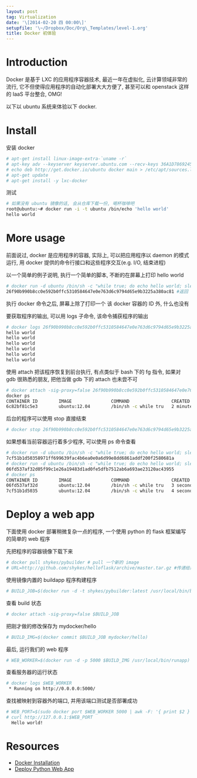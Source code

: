 ```yaml
---
layout: post
tag: Virtualization
date: '\[2014-02-20 四 00:00\]'
setupfile: '\~/Dropbox/Doc/Org\_Templates/level-1.org'
title: Docker 初体验
---
```


Introduction
============

Docker 是基于 LXC 的应用程序容器技术, 最近一年在虚拟化, 云计算领域非常的
流行, 它不但使得应用程序的自动化部署大大方便了, 甚至可以和 openstack
这样的 IaaS 平台整合, OMG!

以下以 ubuntu 系统来体验以下 docker.

Install
=======

安装 docker

``` bash
# apt-get install linux-image-extra-`uname -r`
# apt-key adv --keyserver keyserver.ubuntu.com --recv-keys 36A1D7869245C8950F966E92D8576A8BA88D21E9
# echo deb http://get.docker.io/ubuntu docker main > /etc/apt/sources.list.d/docker.list
# apt-get update
# apt-get install -y lxc-docker
```

测试

``` bash
# 如果没有 ubuntu 镜像的话, 会从仓库下载一份, 喝杯咖啡吧
root@ubuntu:~# docker run -i -t ubuntu /bin/echo 'hello world'
hello world
```

More usage
==========

前面说过, docker 是应用程序的容器, 实际上, 可以把应用程序以 daemon
的模式 运行, 用 docker 提供的命令行接口和这些程序交互(e.g. I/O,
结束进程)

以一个简单的例子说明, 执行一个简单的脚本, 不断的在屏幕上打印 hello world

``` bash
# docker run -d ubuntu /bin/sh -c "while true; do echo hello world; sleep 1; done"
26f90b990b8cc0e592b0ffc5310584647e0e763d6c9794d65e9b3225a380ac81 #返回 container id
```

执行 docker 命令之后, 屏幕上除了打印一个 该 docker 容器的 ID 外,
什么也没有

要获取程序的输出, 可以用 logs 子命令, 该命令捕获程序的输出

``` bash
# docker logs 26f90b990b8cc0e592b0ffc5310584647e0e763d6c9794d65e9b3225a380ac81
hello world
hello world
hello world
hello world
hello world
hello world
```

使用 attach 把该程序恢复到前台执行, 有点类似于 bash 下的 fg 指令, 如果对
gdb 很熟悉的朋友, 把他当做 gdb 下的 attach 也未尝不可

``` bash
# docker attach -sig-proxy=false 26f90b990b8cc0e592b0ffc5310584647e0e763d6c9794d65e9b3225a380ac81
docker ps
CONTAINER ID        IMAGE               COMMAND                CREATED             STATUS              PORTS               NAMES
6c82bf81c5e3        ubuntu:12.04        /bin/sh -c while tru   2 minutes ago       Up 2 minutes                            kickass_franklin    
```

后台的程序可以使用 stop 直接结束

``` bash
# docker stop 26f90b990b8cc0e592b0ffc5310584647e0e763d6c9794d65e9b3225a380ac81
```

如果想看当前容器运行着多少程序, 可以使用 ps 命令查看

``` bash
# docker run -d ubuntu /bin/sh -c "while true; do echo hello world; sleep 1; done"
7cf51b1d50358971ff699639fac4b6ea0e0a6d99e8dd6861addf200f2580681a
# docker run -d ubuntu /bin/sh -c "while true; do echo hello world; sleep 1; done"
06fd537af32d05f99c1e26a19483d1ad0fe5dfb7512ab6a693ae23120ac43955
# docker ps
CONTAINER ID        IMAGE               COMMAND                CREATED             STATUS              PORTS               NAMES
06fd537af32d        ubuntu:12.04        /bin/sh -c while tru   3 seconds ago       Up 3 seconds                            loving_franklin     
7cf51b1d5035        ubuntu:12.04        /bin/sh -c while tru   4 seconds ago       Up 4 seconds                            stoic_galileo       
```

Deploy a web app
================

下面使用 docker 部署稍微复杂一点的程序, 一个使用 python 的 flask
框架编写 的简单的 web 程序

先把程序的容器镜像下载下来

``` bash
# docker pull shykes/pybuilder # pull 一个新的 image
# URL=http://github.com/shykes/helloflask/archive/master.tar.gz #传递给前面镜像的 buildapp 程序
```

使用镜像内置的 buildapp 程序构建程序

``` bash
# BUILD_JOB=$(docker run -d -t shykes/pybuilder:latest /usr/local/bin/buildapp $URL)
```

查看 build 状态

``` bash
# docker attach -sig-proxy=false $BUILD_JOB
```

把刚才做的修改保存为 mydocker/hello

``` bash
# BUILD_IMG=$(docker commit $BUILD_JOB mydocker/hello)
```

最后, 运行我们的 web 程序

``` bash
# WEB_WORKER=$(docker run -d -p 5000 $BUILD_IMG /usr/local/bin/runapp)
```

查看服务器的运行状态

``` bash
# docker logs $WEB_WORKER
 * Running on http://0.0.0.0:5000/
```

查找被映射到容器外的端口, 并用该端口测试是否部署成功

``` bash
# WEB_PORT=$(sudo docker port $WEB_WORKER 5000 | awk -F: '{ print $2 }')
# curl http://127.0.0.1:$WEB_PORT
  Hello world!
```

Resources
=========

-   [Docker
    Installation](http://docs.docker.io/en/latest/installation/ubuntulinux/)
-   [Deploy Python Web
    App](http://docs.docker.io/en/latest/examples/python_web_app/)
